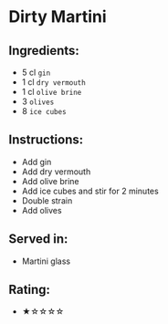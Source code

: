 # Dirty Martini

## Ingredients:
- 5 cl `gin`
- 1 cl `dry vermouth`
- 1 cl `olive brine`
- 3 `olives`
- 8 `ice cubes`

## Instructions:
- Add gin
- Add dry vermouth
- Add olive brine
- Add ice cubes and stir for 2 minutes
- Double strain
- Add olives

## Served in:
- Martini glass

## Rating:
- ★☆☆☆☆
